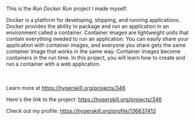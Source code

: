This is the *Run Docker Run* project I made myself.


<p>Docker is a platform for developing, shipping, and running applications. Docker provides the ability to package and run an application in an environment called a container. Container images are lightweight units that contain everything needed to run an application. You can easily share your application with container images, and everyone you share gets the same container image that works in the same way. Container images become containers in the run time. In this project, you will learn how to create and run a container with a web application.</p><br/><br/>Learn more at <a href="https://hyperskill.org/projects/346?utm_source=ide&utm_medium=ide&utm_campaign=ide&utm_content=project-card">https://hyperskill.org/projects/346</a>

Here's the link to the project: https://hyperskill.org/projects/346

Check out my profile: https://hyperskill.org/profile/136637413